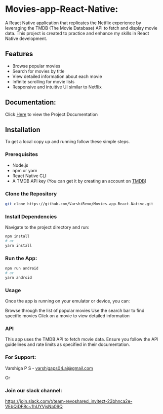 # Movies-app-React-Native:
A React Native application that replicates the Netflix experience by leveraging the TMDB (The Movie Database) API to fetch and display movie data. This project is created to practice and enhance my skills in React Native development.

## Features
- Browse popular movies
- Search for movies by title
- View detailed information about each movie
- Infinite scrolling for movie lists
- Responsive and intuitive UI similar to Netflix

## Documentation:
Click <a href="https://github.com/VarshiRevo/Movie-app-Documentation">Here</a> to view the Project Documentation

## Installation
To get a local copy up and running follow these simple steps.

### Prerequisites
- Node.js
- npm or yarn
- React Native CLI
- A TMDB API key (You can get it by creating an account on [TMDB](https://www.themoviedb.org/))
### Clone the Repository
```bash
git clone https://github.com/VarshiRevo/Movies-app-React-Native.git
```
### Install Dependencies
Navigate to the project directory and run:
```bash
npm install
# or
yarn install
```
### Run the App:
```bash
npm run android
# or
yarn android
```
### Usage
Once the app is running on your emulator or device, you can:

Browse through the list of popular movies
Use the search bar to find specific movies
Click on a movie to view detailed information

### API
This app uses the TMDB API to fetch movie data. Ensure you follow the API guidelines and rate limits as specified in their documentation.

### For Support:
Varshiga P S - varshigaps04.ai@gmail.com

Or

### Join our slack channel:
https://join.slack.com/t/team-revoshared_invitezt-23bhnca2e-VEbQiDF8c~1hUYVjsNa06Q



